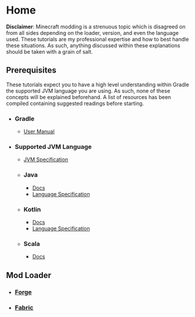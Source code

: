 
# Home

**Disclaimer**: Minecraft modding is a strenuous topic which is disagreed on from all sides depending on the loader, version, and even the language used. These tutorials are my professional expertise and how to best handle these situations. As such, anything discussed within these explanations should be taken with a grain of salt.  


## Prerequisites

These tutorials expect you to have a high level understanding within Gradle the supported JVM language you are using. As such, none of these concepts will be explained beforehand. A list of resources has been compiled containing suggested readings before starting.

- ### Gradle
    - [User Manual](https://docs.gradle.org/current/userguide/userguide.html)
- ### Supported JVM Language
    - [JVM Specification](https://docs.oracle.com/javase/specs/jvms/se8/html/index.html)
    - ### Java
        - [Docs](https://docs.oracle.com/javase/8/docs/api/)
        - [Language Specification](https://docs.oracle.com/javase/specs/jls/se8/html/index.html)
    - ### Kotlin
        - [Docs](https://kotlinlang.org/docs/reference/)
        - [Language Specification](https://kotlinlang.org/spec/introduction.html)
    - ### Scala
        - [Docs](https://docs.scala-lang.org/)

## Mod Loader

- ### [Forge](./forge)
- ### [Fabric](./fabric)